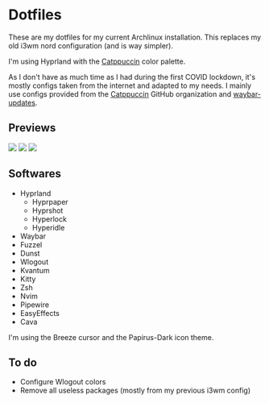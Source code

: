# Dotfiles

These are my dotfiles for my current Archlinux installation. This replaces my old i3wm nord configuration (and is way simpler).

I'm using Hyprland with the [Catppuccin](https://catppuccin.com/) color palette.

As I don't have as much time as I had during the first COVID lockdown, it's mostly configs taken from the internet and adapted to my needs.
I mainly use configs provided from the [Catppuccin](https://github.com/catppuccin/catppuccin) GitHub organization and [waybar-updates](https://github.com/savely-krasovsky/waybar-updates).

## Previews

![](https://github.com/user-attachments/assets/53113310-4ce1-4dcc-9e6a-f6cda74e4897)
![](https://github.com/user-attachments/assets/c2689115-dc75-4c6c-9de4-8ea543fcd2f7)
![](https://github.com/user-attachments/assets/b69a2a03-5e01-4087-919a-9a7808dcf0aa)


## Softwares

- Hyprland
  - Hyprpaper
  - Hyprshot
  - Hyperlock
  - Hyperidle
- Waybar
- Fuzzel
- Dunst
- Wlogout
- Kvantum
- Kitty
- Zsh
- Nvim
- Pipewire
- EasyEffects
- Cava

I'm using the Breeze cursor and the Papirus-Dark icon theme.

## To do

- Configure Wlogout colors
- Remove all useless packages (mostly from my previous i3wm config)
